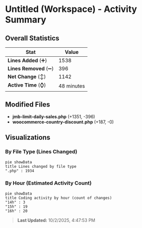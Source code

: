 # Untitled (Workspace) - Activity Summary 

## Overall Statistics

| Stat                   | Value                                                             |
| ---------------------- | ----------------------------------------------------------------- |
| **Lines Added** (➕)   | 1538                                          |
| **Lines Removed** (➖) | 396                                        |
| **Net Change** (↕)    | 1142                |
| **Active Time** (⌚)   | 48 minutes |


## Modified Files
- **jmb-limit-daily-sales.php** (+1351, -396)
- **woocommerce-country-discount.php** (+187, -0)

## Visualizations

### By File Type (Lines Changed)

```mermaid
pie showData
title Lines changed by file type
".php" : 1934
```

### By Hour (Estimated Activity Count)

```mermaid
pie showData
title Coding activity by hour (count of changes)
"14h" : 3
"15h" : 19
"16h" : 20
```


> **Last Updated:** 10/2/2025, 4:47:53 PM